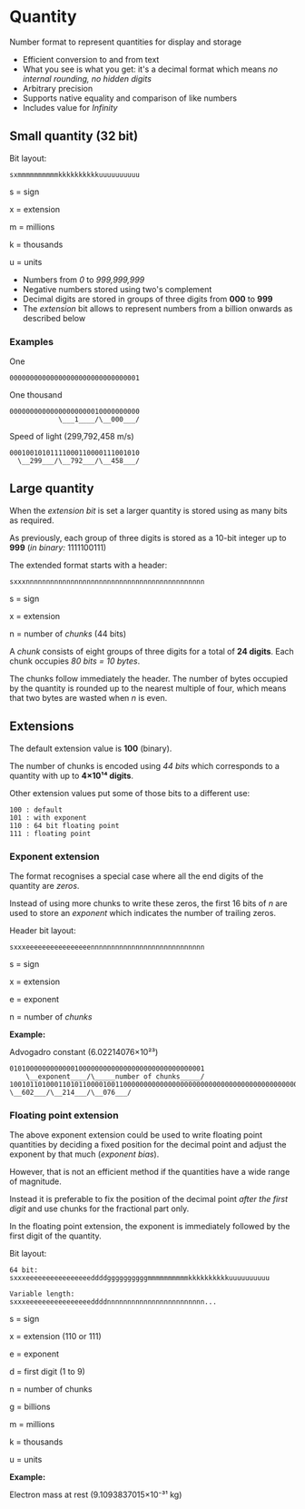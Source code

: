 # Quantity
Number format to represent quantities for display and storage

* Efficient conversion to and from text
* What you see is what you get: it's a decimal format which means _no internal rounding, no hidden digits_
* Arbitrary precision
* Supports native equality and comparison of like numbers
* Includes value for _Infinity_

## Small quantity (32 bit)

Bit layout:

~~~
sxmmmmmmmmmmkkkkkkkkkkuuuuuuuuuu
~~~

s
  = sign

x
  = extension

m
  = millions

k
  = thousands

u
  = units

* Numbers from _0_ to _999,999,999_
* Negative numbers stored using two's complement
* Decimal digits are stored in groups of three digits from **000** to **999**
* The _extension_ bit allows to represent numbers from a billion onwards as described below

### Examples

One
~~~
00000000000000000000000000000001
~~~

One thousand
~~~
00000000000000000000010000000000
            \___1____/\__000___/
~~~

Speed of light (299,792,458 m/s)
~~~
00010010101111000110000111001010
  \__299___/\__792___/\__458___/
~~~


## Large quantity

When the _extension bit_ is set a larger quantity is stored using as many bits as required.

As previously, each group of three digits is stored as a 10-bit integer up to **999** (_in binary:_ 1111100111)

The extended format starts with a header:

~~~
sxxxnnnnnnnnnnnnnnnnnnnnnnnnnnnnnnnnnnnnnnnnnnnn
~~~

s
  = sign

x
  = extension

n
  = number of _chunks_ (44 bits)

A _chunk_ consists of eight groups of three digits for a total of **24 digits**. Each chunk occupies _80 bits = 10 bytes_.

The chunks follow immediately the header. The number of bytes occupied by the quantity is rounded up to the nearest multiple of four, which means that two bytes are wasted when _n_ is even.

## Extensions

The default extension value is **100** (binary).

The number of chunks is encoded using _44 bits_ which corresponds to a quantity with up to **4×10¹⁴ digits**.

Other extension values put some of those bits to a different use:

~~~
100 : default
101 : with exponent
110 : 64 bit floating point
111 : floating point
~~~

### Exponent extension

The format recognises a special case where all the end digits of the quantity are _zeros_.

Instead of using more chunks to write these zeros, the first 16 bits of _n_ are used to store an _exponent_ which indicates the number of trailing zeros.

Header bit layout:

~~~
sxxxeeeeeeeeeeeeeeeennnnnnnnnnnnnnnnnnnnnnnnnnnn
~~~

s
  = sign

x
  = extension

e
  = exponent

n
  = number of _chunks_

**Example:**

Advogadro constant (6.02214076×10²³)
~~~
010100000000000010000000000000000000000000000001
    \__exponent____/\_____number of chunks_____/
10010110100011010110000100110000000000000000000000000000000000000000000000000000
\__602___/\__214___/\__076___/
~~~

### Floating point extension

The above exponent extension could be used to write floating point quantities by deciding a fixed position for the decimal point and adjust the exponent by that much (_exponent bias_). 

However, that is not an efficient method if the quantities have a wide range of magnitude.

Instead it is preferable to fix the position of the decimal point _after the first digit_ and use chunks for the fractional part only.

In the floating point extension, the exponent is immediately followed by the first digit of the quantity.

Bit layout:

~~~
64 bit:
sxxxeeeeeeeeeeeeeeeeddddggggggggggmmmmmmmmmmkkkkkkkkkkuuuuuuuuuu

Variable length:
sxxxeeeeeeeeeeeeeeeeddddnnnnnnnnnnnnnnnnnnnnnnnn...
~~~

s
  = sign

x
  = extension (110 or 111)

e
  = exponent

d
  = first digit (1 to 9)

n
  = number of chunks

g
  = billions

m
  = millions

k
  = thousands

u
  = units

**Example:**

Electron mass at rest (9.1093837015×10⁻³¹ kg)
~~~
~~~
